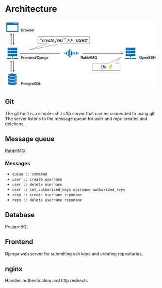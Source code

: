 # Architecture

![architecture](./docker-git-architecture.png)

## Git

The git host is a simple ssh / sftp server that can be connected to using git. The server listens to the message queue for user and repo creates and deletions.

## Message queue

RabbitMQ

### Messages

* `queue :: command`
* `user :: create username`
* `user :: delete username`
* `user :: set_authorized_keys username authorized_keys`
* `repo :: create username reponame`
* `repo :: delete username reponame`

## Database

PostgreSQL

## Frontend

Django web server for submitting ssh keys and creating repositories.

## nginx

Handles authentication and http redirects.
